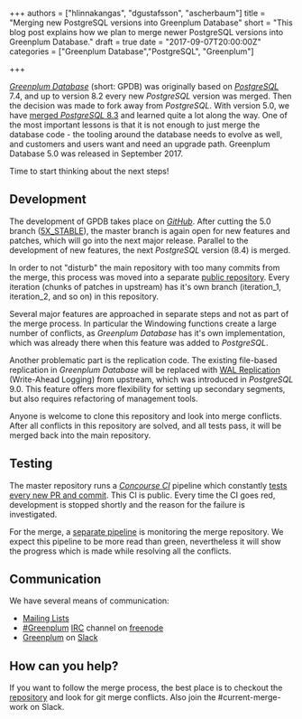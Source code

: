 +++
authors = ["hlinnakangas", "dgustafsson", "ascherbaum"]
title = "Merging new PostgreSQL versions into Greenplum Database"
short = "This blog post explains how we plan to merge newer PostgreSQL versions into Greenplum Database."
draft = true
date = "2017-09-07T20:00:00Z"
categories = ["Greenplum Database","PostgreSQL", "Greenplum"]

+++

[_Greenplum Database_](http://greenplum.org/) (short: GPDB) was originally based on [_PostgreSQL_](https://www.postgresql.org/) 7.4, and up to version 8.2 every new _PostgreSQL_ version was merged. Then the decision was made to fork away from _PostgreSQL_. With version 5.0, we have [merged _PostgreSQL_ 8.3](http://engineering.pivotal.io/post/gpdb_merge_with_postgresql_8.3/) and learned quite a lot along the way. One of the most important lessons is that it is not enough to just merge the database code - the tooling around the database needs to evolve as well, and customers and users want and need an upgrade path. Greenplum Database 5.0 was released in September 2017.

Time to start thinking about the next steps!

## Development

The development of GPDB takes place on [_GitHub_](https://github.com/greenplum-db/gpdb). After cutting the 5.0 branch ([5X_STABLE](https://github.com/greenplum-db/gpdb/tree/5X_STABLE)), the master branch is again open for new features and patches, which will go into the next major release. Parallel to the development of new features, the next _PostgreSQL_ version (8.4) is merged.

In order to not "disturb" the main repository with too many commits from the merge, this process was moved into a separate [public repository](https://github.com/greenplum-db/gpdb-postgres-merge). Every iteration (chunks of patches in upstream) has it's own branch (iteration_1, iteration_2, and so on) in this repository.

Several major features are approached in separate steps and not as part of the merge process. In particular the Windowing functions create a large number of conflicts, as _Greenplum Database_ has it's own implementation, which was already there when this feature was added to _PostgreSQL_.

Another problematic part is the replication code. The existing file-based replication in _Greenplum Database_ will be replaced with [WAL Replication](https://www.postgresql.org/docs/8.4/static/wal-intro.html) (Write-Ahead Logging) from upstream, which was introduced in _PostgreSQL_ 9.0. This feature offers more flexibility for setting up secondary segments, but also requires refactoring of management tools.

Anyone is welcome to clone this repository and look into merge conflicts. After all conflicts in this repository are solved, and all tests pass, it will be merged back into the main repository.


## Testing

The master repository runs a [_Concourse CI_](https://concourse.ci/) pipeline which constantly [tests every new PR and commit](https://gpdb.ci.pivotalci.info/teams/gpdb/pipelines/gpdb_master). This CI is public. Every time the CI goes red, development is stopped shortly and the reason for the failure is investigated.

For the merge, a [separate pipeline](https://gpdb.ci.pivotalci.info/teams/gpdb/pipelines/postgres_merge) is monitoring the merge repository. We expect this pipeline to be more read than green, nevertheless it will show the progress which is made while resolving all the conflicts.


## Communication

We have several means of communication:

* [Mailing Lists](http://greenplum.org/mailing-lists/)
* [#Greenplum](irc://freenode.net/#greenplum) [IRC](https://en.wikipedia.org/wiki/Internet_Relay_Chat) channel on [freenode](https://freenode.net/)
* [Greenplum](https://greenplum.slack.com/) on [Slack](https://slack.com/)


## How can you help?

If you want to follow the merge process, the best place is to checkout the [repository](https://github.com/greenplum-db/gpdb-postgres-merge) and look for git merge conflicts. Also join the #current-merge-work on Slack.
